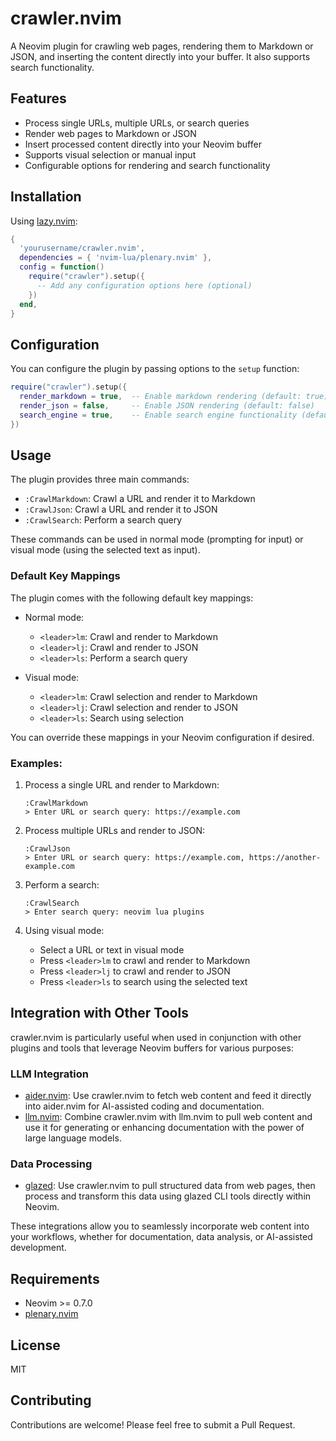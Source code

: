 # crawler.nvim

A Neovim plugin for crawling web pages, rendering them to Markdown or JSON, and inserting the content directly into your buffer. It also supports search functionality.

## Features

- Process single URLs, multiple URLs, or search queries
- Render web pages to Markdown or JSON
- Insert processed content directly into your Neovim buffer
- Supports visual selection or manual input
- Configurable options for rendering and search functionality

## Installation

Using [lazy.nvim](https://github.com/folke/lazy.nvim):

```lua
{
  'yourusername/crawler.nvim',
  dependencies = { 'nvim-lua/plenary.nvim' },
  config = function()
    require("crawler").setup({
      -- Add any configuration options here (optional)
    })
  end,
}
```

## Configuration

You can configure the plugin by passing options to the `setup` function:

```lua
require("crawler").setup({
  render_markdown = true,  -- Enable markdown rendering (default: true)
  render_json = false,     -- Enable JSON rendering (default: false)
  search_engine = true,    -- Enable search engine functionality (default: true)
})
```

## Usage

The plugin provides three main commands:

- `:CrawlMarkdown`: Crawl a URL and render it to Markdown
- `:CrawlJson`: Crawl a URL and render it to JSON
- `:CrawlSearch`: Perform a search query

These commands can be used in normal mode (prompting for input) or visual mode (using the selected text as input).

### Default Key Mappings

The plugin comes with the following default key mappings:

- Normal mode:
  - `<leader>lm`: Crawl and render to Markdown
  - `<leader>lj`: Crawl and render to JSON
  - `<leader>ls`: Perform a search query

- Visual mode:
  - `<leader>lm`: Crawl selection and render to Markdown
  - `<leader>lj`: Crawl selection and render to JSON
  - `<leader>ls`: Search using selection

You can override these mappings in your Neovim configuration if desired.

### Examples:

1. Process a single URL and render to Markdown:
   ```
   :CrawlMarkdown
   > Enter URL or search query: https://example.com
   ```

2. Process multiple URLs and render to JSON:
   ```
   :CrawlJson
   > Enter URL or search query: https://example.com, https://another-example.com
   ```

3. Perform a search:
   ```
   :CrawlSearch
   > Enter search query: neovim lua plugins
   ```

4. Using visual mode:
   - Select a URL or text in visual mode
   - Press `<leader>lm` to crawl and render to Markdown
   - Press `<leader>lj` to crawl and render to JSON
   - Press `<leader>ls` to search using the selected text

## Integration with Other Tools

crawler.nvim is particularly useful when used in conjunction with other plugins and tools that leverage Neovim buffers for various purposes:

### LLM Integration

- [aider.nvim](https://github.com/joshuavial/aider.nvim): Use crawler.nvim to fetch web content and feed it directly into aider.nvim for AI-assisted coding and documentation.
- [llm.nvim](https://github.com/huggingface/llm.nvim): Combine crawler.nvim with llm.nvim to pull web content and use it for generating or enhancing documentation with the power of large language models.

### Data Processing

- [glazed](https://github.com/go-go-golems/glazed): Use crawler.nvim to pull structured data from web pages, then process and transform this data using glazed CLI tools directly within Neovim.

These integrations allow you to seamlessly incorporate web content into your workflows, whether for documentation, data analysis, or AI-assisted development.

## Requirements

- Neovim >= 0.7.0
- [plenary.nvim](https://github.com/nvim-lua/plenary.nvim)

## License

MIT

## Contributing

Contributions are welcome! Please feel free to submit a Pull Request.